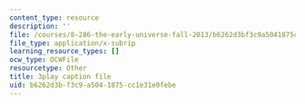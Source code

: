 ```yaml
---
content_type: resource
description: ''
file: /courses/8-286-the-early-universe-fall-2013/b6262d3bf3c9a5041875cc1e31e0febe_tJ2AJJMcQXs.srt
file_type: application/x-subrip
learning_resource_types: []
ocw_type: OCWFile
resourcetype: Other
title: 3play caption file
uid: b6262d3b-f3c9-a504-1875-cc1e31e0febe
---
```

